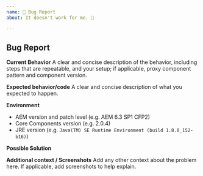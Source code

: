 ```yaml
---
name: 🐛 Bug Report
about: It doesn't work for me. 🤔

---
```

<!--
 Licensed to the Apache Software Foundation (ASF) under one or more
 contributor license agreements.  See the NOTICE file distributed with
 this work for additional information regarding copyright ownership.
 The ASF licenses this file to You under the Apache License, Version 2.0
 (the "License"); you may not use this file except in compliance with
 the License.  You may obtain a copy of the License at

      http://www.apache.org/licenses/LICENSE-2.0

 Unless required by applicable law or agreed to in writing, software
 distributed under the License is distributed on an "AS IS" BASIS,
 WITHOUT WARRANTIES OR CONDITIONS OF ANY KIND, either express or implied.
 See the License for the specific language governing permissions and
 limitations under the License.
-->
<!-- 

Before sending a bug report please check if the latest release (if you're not already using it) fixes your problem. Alternatively, you could
install the latest snapshot version from the master branch.
 -->

## Bug Report

**Current Behavior**
A clear and concise description of the behavior, including steps that are repeatable, and your setup; if applicable, proxy component pattern and component version.

**Expected behavior/code**
A clear and concise description of what you expected to happen.

**Environment**
- AEM version and patch level (e.g. AEM 6.3 SP1 CFP2)
- Core Components version (e.g. 2.0.4)
- JRE version (e.g. `Java(TM) SE Runtime Environment (build 1.8.0_152-b16)`)

**Possible Solution**
<!--- Only if you have suggestions on a fix for the bug -->

**Additional context / Screenshots**
Add any other context about the problem here. If applicable, add screenshots to help explain.
